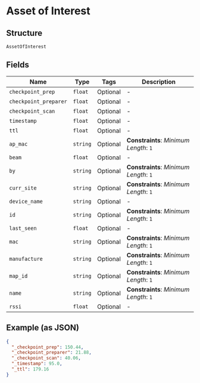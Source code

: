 
# Asset of Interest

## Structure

`AssetOfInterest`

## Fields

| Name | Type | Tags | Description |
|  --- | --- | --- | --- |
| `checkpoint_prep` | `float` | Optional | - |
| `checkpoint_preparer` | `float` | Optional | - |
| `checkpoint_scan` | `float` | Optional | - |
| `timestamp` | `float` | Optional | - |
| `ttl` | `float` | Optional | - |
| `ap_mac` | `string` | Optional | **Constraints**: *Minimum Length*: `1` |
| `beam` | `float` | Optional | - |
| `by` | `string` | Optional | **Constraints**: *Minimum Length*: `1` |
| `curr_site` | `string` | Optional | **Constraints**: *Minimum Length*: `1` |
| `device_name` | `string` | Optional | - |
| `id` | `string` | Optional | **Constraints**: *Minimum Length*: `1` |
| `last_seen` | `float` | Optional | - |
| `mac` | `string` | Optional | **Constraints**: *Minimum Length*: `1` |
| `manufacture` | `string` | Optional | **Constraints**: *Minimum Length*: `1` |
| `map_id` | `string` | Optional | **Constraints**: *Minimum Length*: `1` |
| `name` | `string` | Optional | **Constraints**: *Minimum Length*: `1` |
| `rssi` | `float` | Optional | - |

## Example (as JSON)

```json
{
  "_checkpoint_prep": 150.44,
  "_checkpoint_preparer": 21.88,
  "_checkpoint_scan": 40.06,
  "_timestamp": 95.0,
  "_ttl": 179.16
}
```

